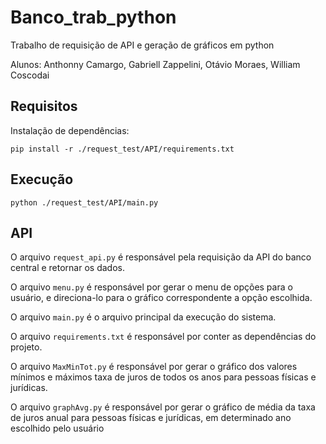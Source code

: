 # Banco_trab_python

Trabalho de requisição de API e geração de gráficos em python

Alunos: Anthonny Camargo, Gabriell Zappelini, Otávio Moraes, William Coscodai

## Requisitos

Instalação de dependências:

`pip install -r ./request_test/API/requirements.txt`

## Execução

`python ./request_test/API/main.py`

## API

O arquivo `request_api.py` é responsável pela requisição da API do banco central e retornar os dados.

O arquivo `menu.py` é responsável por gerar o menu de opções para o usuário, e direciona-lo para o gráfico correspondente a opção escolhida.

O arquivo `main.py` é o arquivo principal da execução do sistema.

O arquivo `requirements.txt` é responsável por conter as dependências do projeto.

O arquivo `MaxMinTot.py` é responsável por gerar o gráfico dos valores mínimos e máximos taxa de juros de todos os anos para pessoas físicas e jurídicas.

O arquivo `graphAvg.py` é responsável por gerar o gráfico de média da taxa de juros anual para pessoas físicas e jurídicas, em determinado ano escolhido pelo usuário
